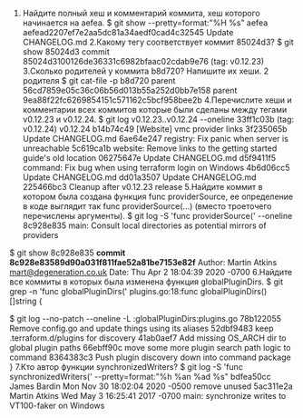 1. Найдите полный хеш и комментарий коммита, хеш которого начинается на aefea.
$ git show --pretty=format:"%H %s" aefea
aefead2207ef7e2aa5dc81a34aedf0cad4c32545 Update CHANGELOG.md
2.Какому тегу соответствует коммит 85024d3?
$ git show 85024d3
commit 85024d3100126de36331c6982bfaac02cdab9e76 (tag: v0.12.23)
3.Сколько родителей у коммита b8d720? Напишите их хеши.
2 родителя
$ git cat-file -p b8d720
parent 56cd7859e05c36c06b56d013b55a252d0bb7e158
parent 9ea88f22fc6269854151c571162c5bcf958bee2b
4.Перечислите хеши и комментарии всех коммитов которые были сделаны между тегами v0.12.23 и v0.12.24.
$ git log v0.12.23..v0.12.24 --oneline
33ff1c03b (tag: v0.12.24) v0.12.24
b14b74c49 [Website] vmc provider links
3f235065b Update CHANGELOG.md
6ae64e247 registry: Fix panic when server is unreachable
5c619ca1b website: Remove links to the getting started guide's old location
06275647e Update CHANGELOG.md
d5f9411f5 command: Fix bug when using terraform login on Windows
4b6d06cc5 Update CHANGELOG.md
dd01a3507 Update CHANGELOG.md
225466bc3 Cleanup after v0.12.23 release
5.Найдите коммит в котором была создана функция func providerSource, ее определение в коде выглядит так func providerSource(...) (вместо троеточего перечислены аргументы).
$ git log -S 'func providerSource(' --oneline
8c928e835 main: Consult local directories as potential mirrors of providers

$ git show 8c928e835
**commit 8c928e83589d90a031f811fae52a81be7153e82f**
Author: Martin Atkins <mart@degeneration.co.uk>
Date:   Thu Apr 2 18:04:39 2020 -0700
6.Найдите все коммиты в которых была изменена функция globalPluginDirs.
$ git grep -n 'func globalPluginDirs('
plugins.go:18:func globalPluginDirs() []string {
  
$ git log --no-patch --oneline -L :globalPluginDirs:plugins.go
78b122055 Remove config.go and update things using its aliases
52dbf9483 keep .terraform.d/plugins for discovery
41ab0aef7 Add missing OS_ARCH dir to global plugin paths
66ebff90c move some more plugin search path logic to command
8364383c3 Push plugin discovery down into command package
}
7.Кто автор функции synchronizedWriters?
$ git log -S 'func synchronizedWriters(' --pretty=format:"%h %an %ad %s"
bdfea50cc James Bardin Mon Nov 30 18:02:04 2020 -0500 remove unused
5ac311e2a Martin Atkins Wed May 3 16:25:41 2017 -0700 main: synchronize writes to VT100-faker on Windows
